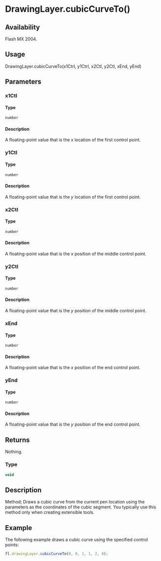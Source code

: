 # DrawingLayer.cubicCurveTo()

## Availability

Flash MX 2004.

## Usage

DrawingLayer.cubicCurveTo(x1Ctrl, y1Ctrl, x2Ctl, y2Ctl, xEnd, yEnd)

## Parameters

### **x1Ctl**

#### Type

```typescript
number
```

#### Description

A floating-point value that is the *x* location of the first control point.

### **y1Ctl**

#### Type

```typescript
number
```

#### Description

A floating-point value that is the *y* location of the first control point.

### **x2Ctl**

#### Type

```typescript
number
```

#### Description

A floating-point value that is the *x* position of the middle control point.

### **y2Ctl**

#### Type

```typescript
number
```

#### Description

A floating-point value that is the *y* position of the middle control point.

### **xEnd**

#### Type

```typescript
number
```

#### Description

A floating-point value that is the *x* position of the end control point.

### **yEnd**

#### Type

```typescript
number
```

#### Description

A floating-point value that is the *y* position of the end control point.

## Returns

Nothing.

### Type

```typescript
void
```

## Description

Method; Draws a cubic curve from the current pen location using the parameters as the coordinates of the cubic segment. You typically use this method only when creating extensible tools.

## Example

The following example draws a cubic curve using the specified control points:

```javascript
fl.drawingLayer.cubicCurveTo(0, 0, 1, 1, 2, 0);
```

